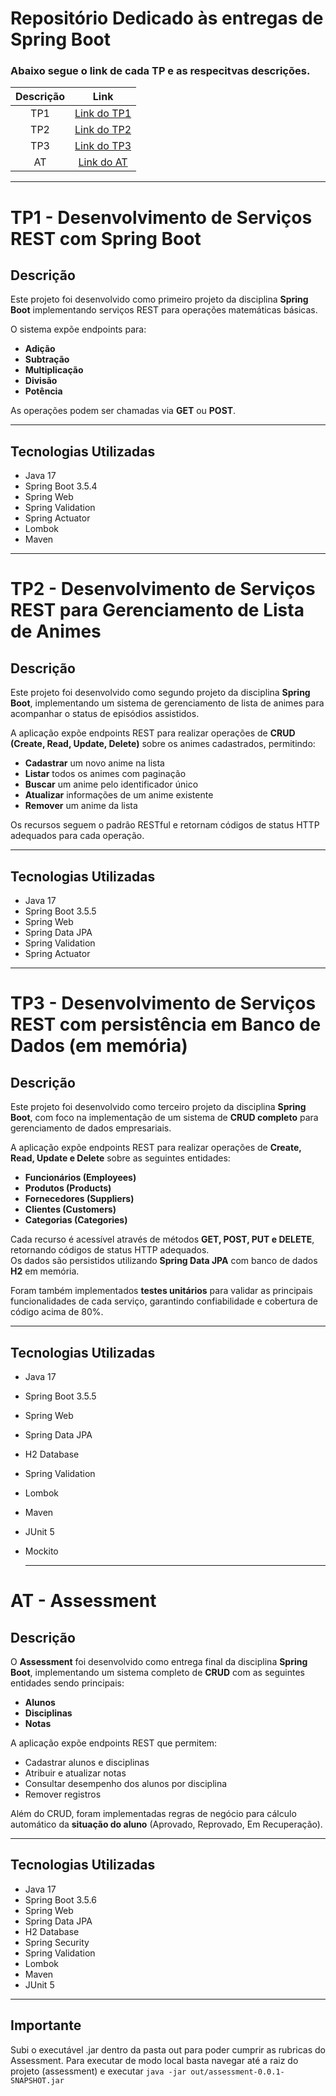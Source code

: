 # Repositório Dedicado às entregas de Spring Boot
### Abaixo segue o link de cada TP e as respecitvas descrições.

| Descrição | Link |
|:---------:|:----:|
| TP1 | [Link do TP1](https://github.com/ArielCAlves/spring-boot/tree/main/tp1) |
| TP2 | [Link do TP2](https://github.com/ArielCAlves/spring-boot/tree/main/tp2) |
| TP3 | [Link do TP3](https://github.com/ArielCAlves/spring-boot/tree/main/tp3) |
| AT  | [Link do AT](https://github.com/ArielCAlves/spring-boot/tree/main/assessment) |

---

# TP1 - Desenvolvimento de Serviços REST com Spring Boot

## Descrição
Este projeto foi desenvolvido como primeiro projeto da disciplina **Spring Boot** implementando serviços REST para operações matemáticas básicas.

O sistema expõe endpoints para:
- **Adição**
- **Subtração**
- **Multiplicação**
- **Divisão**
- **Potência**

As operações podem ser chamadas via **GET** ou **POST**.

---

## Tecnologias Utilizadas
- Java 17
- Spring Boot 3.5.4
- Spring Web
- Spring Validation
- Spring Actuator
- Lombok
- Maven

---

# TP2 - Desenvolvimento de Serviços REST para Gerenciamento de Lista de Animes

## Descrição
Este projeto foi desenvolvido como segundo projeto da disciplina **Spring Boot**, implementando um sistema de gerenciamento de lista de animes para acompanhar o status de episódios assistidos.  

A aplicação expõe endpoints REST para realizar operações de **CRUD (Create, Read, Update, Delete)** sobre os animes cadastrados, permitindo:  
- **Cadastrar** um novo anime na lista  
- **Listar** todos os animes com paginação  
- **Buscar** um anime pelo identificador único
- **Atualizar** informações de um anime existente  
- **Remover** um anime da lista  

Os recursos seguem o padrão RESTful e retornam códigos de status HTTP adequados para cada operação.

---

## Tecnologias Utilizadas
- Java 17  
- Spring Boot 3.5.5  
- Spring Web  
- Spring Data JPA  
- Spring Validation  
- Spring Actuator



---

# TP3 - Desenvolvimento de Serviços REST com persistência em Banco de Dados (em memória)

## Descrição
Este projeto foi desenvolvido como terceiro projeto da disciplina **Spring Boot**, com foco na implementação de um sistema de **CRUD completo** para gerenciamento de dados empresariais.  

A aplicação expõe endpoints REST para realizar operações de **Create, Read, Update e Delete** sobre as seguintes entidades:  
- **Funcionários (Employees)**  
- **Produtos (Products)**  
- **Fornecedores (Suppliers)**  
- **Clientes (Customers)**  
- **Categorias (Categories)**  

Cada recurso é acessível através de métodos **GET, POST, PUT e DELETE**, retornando códigos de status HTTP adequados.  
Os dados são persistidos utilizando **Spring Data JPA** com banco de dados **H2** em memória.  

Foram também implementados **testes unitários** para validar as principais funcionalidades de cada serviço, garantindo confiabilidade e cobertura de código acima de 80%.

---

## Tecnologias Utilizadas
- Java 17  
- Spring Boot 3.5.5  
- Spring Web  
- Spring Data JPA  
- H2 Database  
- Spring Validation  
- Lombok  
- Maven  
- JUnit 5  
- Mockito

  ---

# AT - Assessment

## Descrição
O **Assessment** foi desenvolvido como entrega final da disciplina **Spring Boot**, implementando um sistema completo de **CRUD** com as seguintes entidades sendo principais:  
- **Alunos**  
- **Disciplinas**  
- **Notas**  

A aplicação expõe endpoints REST que permitem:  
- Cadastrar alunos e disciplinas  
- Atribuir e atualizar notas  
- Consultar desempenho dos alunos por disciplina  
- Remover registros  

Além do CRUD, foram implementadas regras de negócio para cálculo automático da **situação do aluno** (Aprovado, Reprovado, Em Recuperação).  

---

## Tecnologias Utilizadas
- Java 17  
- Spring Boot 3.5.6  
- Spring Web  
- Spring Data JPA  
- H2 Database  
- Spring Security  
- Spring Validation  
- Lombok  
- Maven  
- JUnit 5  

---
## Importante
Subi o executável .jar dentro da pasta out para poder cumprir as rubricas do Assessment.
Para executar de modo local basta navegar até a raiz do projeto (assessment) e executar `java -jar out/assessment-0.0.1-SNAPSHOT.jar`
